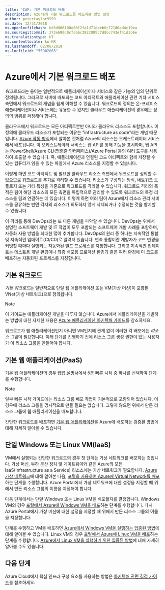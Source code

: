 ```yaml
---
title: 'CAF: 기본 워크로드 배포'
description: Azure에 기본 워크로드를 배포하는 방법 설명
author: petertaylor9999
ms.date: 12/31/2018
ms.openlocfilehash: bd3d006100e68f2fa1d71deeb0c72180ad4c19ea
ms.sourcegitcommit: 273e690c0cfabbc3822089c7d8bc743ef41d2b6e
ms.translationtype: HT
ms.contentlocale: ko-KR
ms.lasthandoff: 02/08/2019
ms.locfileid: "55902063"
---
```

# <a name="deploy-a-basic-workload-in-azure"></a>Azure에서 기본 워크로드 배포

*워크로드*라는 용어는 일반적으로 애플리케이션이나 서비스와 같은 기능의 임의 단위로 정의됩니다. 그러므로 서버에 배포되는 코드 아티팩트와 애플리케이션 관련 기타 서비스 측면에서 워크로드의 개념을 쉽게 이해할 수 있습니다. 워크로드의 정의는 온-프레미스 애플리케이션이나 서비스에는 유용한 수 있지만 클라우드 애플리케이션의 경우에는 정의의 범위를 확장해야 합니다.

클라우드에서 워크로드는 모든 아티팩트뿐만 아니라 클라우드 리소스도 포함합니다. 이 정의에 클라우드 리소스가 포함되는 이유는 "infrastructure as code"라는 개념 때문입니다. [Azure 작동 방식](../../getting-started/what-is-azure.md)에서 알아본 것처럼 Azure의 리소스는 오케스트레이터 서비스에서 배포됩니다. 이 오케스트레이터 서비스는 웹 API를 통해 기능을 표시하며, 웹 API는 PowerShell/Azure CLI(명령줄 인터페이스)/Azure Portal 등의 여러 도구를 사용하여 호출할 수 있습니다. 즉, 애플리케이션과 연결된 코드 아티팩트와 함께 저장될 수 있는 컴퓨터가 읽을 수 있는 파일에서 Azure 리소스를 지정할 수 있습니다.

이렇게 하면 코드 아티팩트 및 필요한 클라우드 리소스 측면에서 워크로드를 정의할 수 있으므로 워크로드를 추가로 격리할 수 있습니다. 리소스가 구성되는 방식, 네트워크 토폴로지 또는 기타 특성을 기준으로 워크로드를 격리할 수 있습니다. 워크로드 격리의 목적은 팀이 해당 리소스의 모든 측면을 독립적으로 관리할 수 있도록 워크로드의 특정 리소스를 팀과 연결하는 데 있습니다. 이렇게 하면 여러 팀이 Azure에서 리소스 관리 서비스를 공유하는 반면 각자의 리소스가 의도하지 않게 삭제되거나 수정되는 것을 방지할 수 있습니다.

이 격리를 통해 DevOps라는 또 다른 개념을 파악할 수 있습니다. DevOps는 위에서 설명한 소프트웨어 개발 및 IT 작업이 모두 포함되는 소프트웨어 개발 사례를 포함하며, 자동화 사용 방법을 최대한 많이 추가합니다. DevOps의 원리 중 하나는 지속적인 통합 및 지속적인 업데이트(CI/CD)로 알려져 있습니다. 연속 통합이란 개발자가 코드 변경을 커밋할 때마다 실행되는 자동화된 빌드 프로세스를 지칭합니다. 그리고 지속적인 업데이트는 테스트용 개발 환경이나 최종 배포용 프로덕션 환경과 같은 여러 환경에 이 코드를 배포하는 자동화된 프로세스를 지칭합니다.

## <a name="basic-workload"></a>기본 워크로드

*기본 워크로드*는 일반적으로 단일 웹 애플리케이션 또는 VM(가상 머신)이 포함된 VNet(가상 네트워크)으로 정의됩니다.

> [!NOTE]
> 이 가이드는 애플리케이션 개발을 다루지 않습니다. Azure에서 애플리케이션을 개발하는 방법에 대한 자세한 내용은 [Azure 애플리케이션 아키텍처 가이드](/azure/architecture/guide/)를 참조하세요.

워크로드가 웹 애플리케이션인지 아니면 VM인지에 관계 없이 이러한 각 배포에는 *리소스 그룹*이 필요합니다. 아래 단계를 진행하기 전에 리소스 그룹 생성 권한이 있는 사용자가 이 리소스 그룹을 만들어야 합니다.

## <a name="basic-web-application-paas"></a>기본 웹 애플리케이션(PaaS)

기본 웹 애플리케이션의 경우 [웹앱 설명서](/azure/app-service?toc=/azure/architecture/cloud-adoption-guide/toc.json)에서 5분 빠른 시작 중 하나를 선택하여 단계를 수행합니다.

> [!NOTE]
> 일부 빠른 시작 가이드에는 리소스 그룹 배포 작업이 기본적으로 포함되어 있습니다. 이 경우에 리소스 그룹을 명시적으로 만들 필요는 없습니다. 그렇지 않으면 위에서 만든 리소스 그룹에 웹 애플리케이션을 배포합니다.

간단한 워크로드를 배포하면 [기본 웹 애플리케이션](/azure/architecture/reference-architectures/app-service-web-app/basic-web-app?toc=/azure/architecture/cloud-adoption-guide/toc.json)을 Azure에 배포하는 검증된 방법에 대해 자세히 알아볼 수 있습니다.

## <a name="single-windows-or-linux-vm-iaas"></a>단일 Windows 또는 Linux VM(IaaS)

VM에서 실행되는 간단한 워크로드의 경우 첫 단계는 가상 네트워크를 배포하는 것입니다. 가상 머신, 부하 분산 장치 및 게이트웨이와 같은 Azure의 모든 IaaS(Infrastructure as a Service) 리소스에는 가상 네트워크가 필요합니다. [Azure 가상 네트워크](/azure/virtual-network/virtual-networks-overview?toc=/azure/architecture/cloud-adoption-guide/toc.json)에 대해 알아본 다음, [포털을 사용하여 Azure에 Virtual Network를 배포](/azure/virtual-network/quick-create-portal?toc=/azure/architecture/cloud-adoption-guide/toc.json)하는 단계를 수행합니다. Azure Portal에서 가상 네트워크에 대한 설정을 지정할 때 위에서 만든 리소스 그룹의 이름을 지정해야 합니다.

다음 단계에서는 단일 Windows 또는 Linux VM을 배포할지를 결정합니다. Windows VM의 경우 [포털에서 Azure에 Windows VM을 배포](/azure/virtual-machines/windows/quick-create-portal?toc=/azure/architecture/cloud-adoption-guide/toc.json)하는 단계를 수행합니다. 다시 Azure Portal에서 가상 머신에 대한 설정을 지정할 때 위에서 만든 리소스 그룹의 이름을 지정합니다.

단계를 수행하고 VM을 배포하면 [Azure에서 Windows VM을 실행하는 입증된 방법](/azure/architecture/reference-architectures/virtual-machines-windows/single-vm?toc=/azure/architecture/cloud-adoption-guide/toc.json)에 대해 알아볼 수 있습니다. Linux VM의 경우 [포털에서 Azure에 Linux VM을 배포](/azure/virtual-machines/linux/quick-create-portal?toc=/azure/architecture/cloud-adoption-guide/toc.json)하는 단계를 수행합니다. [Azure에서 Linux VM을 실행하기 위한 입증된 방법](/azure/architecture/reference-architectures/virtual-machines-linux/single-vm?toc=/azure/architecture/cloud-adoption-guide/toc.json)에 대해 자세히 알아볼 수도 있습니다.

## <a name="next-steps"></a>다음 단계

Azure Cloud에서 핵심 인프라 구성 요소를 사용하는 방법은 [아키텍처 관련 결정 가이드](../../decision-guides/overview.md)를 참조하세요.

